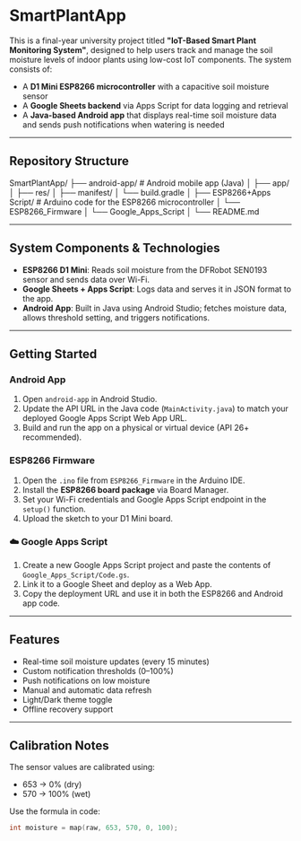 # SmartPlantApp

This is a final-year university project titled **"IoT-Based Smart Plant Monitoring System"**, designed to help users track and manage the soil moisture levels of indoor plants using low-cost IoT components. The system consists of:

- A **D1 Mini ESP8266 microcontroller** with a capacitive soil moisture sensor
- A **Google Sheets backend** via Apps Script for data logging and retrieval
- A **Java-based Android app** that displays real-time soil moisture data and sends push notifications when watering is needed

---

## Repository Structure

SmartPlantApp/
├── android-app/            # Android mobile app (Java)
│   ├── app/
│   ├── res/
│   ├── manifest/
│   └── build.gradle
│
├── ESP8266+Apps Script/       # Arduino code for the ESP8266 microcontroller
│   └── ESP8266_Firmware
│   └── Google_Apps_Script
│   └── README.md

---

## System Components & Technologies

- **ESP8266 D1 Mini**: Reads soil moisture from the DFRobot SEN0193 sensor and sends data over Wi-Fi.
- **Google Sheets + Apps Script**: Logs data and serves it in JSON format to the app.
- **Android App**: Built in Java using Android Studio; fetches moisture data, allows threshold setting, and triggers notifications.

---

## Getting Started

### Android App
1. Open `android-app` in Android Studio.
2. Update the API URL in the Java code (`MainActivity.java`) to match your deployed Google Apps Script Web App URL.
3. Build and run the app on a physical or virtual device (API 26+ recommended).

### ESP8266 Firmware
1. Open the `.ino` file from `ESP8266_Firmware` in the Arduino IDE.
2. Install the **ESP8266 board package** via Board Manager.
3. Set your Wi-Fi credentials and Google Apps Script endpoint in the `setup()` function.
4. Upload the sketch to your D1 Mini board.

### ☁️ Google Apps Script
1. Create a new Google Apps Script project and paste the contents of `Google_Apps_Script/Code.gs`.
2. Link it to a Google Sheet and deploy as a Web App.
3. Copy the deployment URL and use it in both the ESP8266 and Android app code.

---

## Features

- Real-time soil moisture updates (every 15 minutes)
- Custom notification thresholds (0–100%)
- Push notifications on low moisture
- Manual and automatic data refresh
- Light/Dark theme toggle
- Offline recovery support

---

## Calibration Notes

The sensor values are calibrated using:
- 653 → 0% (dry)
- 570 → 100% (wet)

Use the formula in code:
```cpp
int moisture = map(raw, 653, 570, 0, 100);
